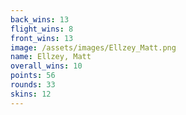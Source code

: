 ```yaml
---
back_wins: 13
flight_wins: 8
front_wins: 13
image: /assets/images/Ellzey_Matt.png
name: Ellzey, Matt
overall_wins: 10
points: 56
rounds: 33
skins: 12
---
```

